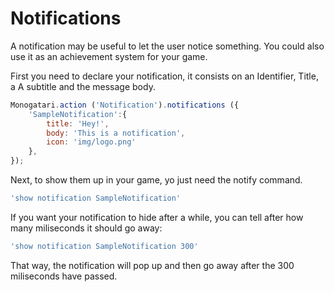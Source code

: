 # Notifications

A notification may be useful to let the user notice something. You could also use it as an achievement system for your game.

First you need to declare your notification, it consists on an Identifier, Title, a A subtitle and the message body.

```javascript
Monogatari.action ('Notification').notifications ({
    'SampleNotification':{
        title: 'Hey!',
        body: 'This is a notification',
        icon: 'img/logo.png'
    },
});
```

Next, to show them up in your game, yo just need the notify command.

```javascript
'show notification SampleNotification'
```

If you want your notification to hide after a while, you can tell after how many miliseconds it should go away:

```javascript
'show notification SampleNotification 300'
```

That way, the notification will pop up and then go away after the 300 miliseconds have passed.

